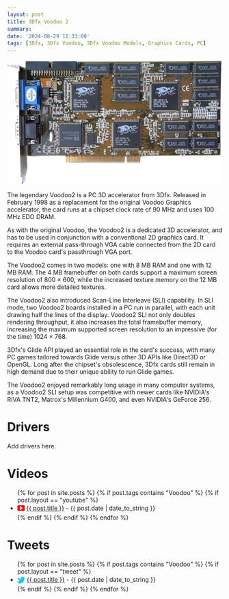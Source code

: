 ```yaml
---
layout: post
title: 3Dfx Voodoo 2
summary: 
date: '2024-08-29 11:33:00'
tags: [3Dfx, 3Dfx Voodoo, 3Dfx Voodoo Models, Graphics Cards, PC]
---
```


![3Dfx Voodoo2](/img/hardware/3dfx-voodoo-2-board.jpg)

The legendary Voodoo2 is a PC 3D accelerator from 3Dfx. Released in February 1998 as a replacement for the original Voodoo Graphics accelerator, the card runs at a chipset clock rate of 90 MHz and uses 100 MHz EDO DRAM.

As with the original Voodoo, the Voodoo2 is a dedicated 3D accelerator, and has to be used in conjunction with a conventional 2D graphics card. It requires an external pass-through VGA cable connected from the 2D card to the Voodoo card's passthrough VGA port.

The Voodoo2 comes in two models: one with 8 MB RAM and one with 12 MB RAM. The 4 MB framebuffer on both cards support a maximum screen resolution of 800 × 600, while the increased texture memory on the 12 MB card allows more detailed textures.

The Voodoo2 also introduced Scan-Line Interleave (SLI) capability. In SLI mode, two Voodoo2 boards installed in a PC run in parallel, with each unit drawing half the lines of the display. Voodoo2 SLI not only doubles rendering throughput, it also increases the total framebuffer memory, increasing the maximum supported screen resolution to an impressive (for the time) 1024 × 768.

3Dfx's Glide API played an essential role in the card's success, with many PC games tailored towards Glide versus other 3D APIs like Direct3D or OpenGL. Long after the chipset's obsolescence, 3Dfx cards still remain in high demand due to their unique ability to run Glide games.

The Voodoo2 enjoyed remarkably long usage in many computer systems, as a Voodoo2 SLI setup was competitive with newer cards like NVIDIA's RIVA TNT2, Matrox's Millennium G400, and even NVIDIA's GeForce 256.

# Drivers

Add drivers here.

# Videos

<ul>
{% for post in site.posts %}
  {% if post.tags contains "Voodoo" %}
    {% if post.layout == "youtube" %}
<li>
  <img src="/img/layout/youtube-icon.png" style="display: inline-block; vertical-align:middle;" />
  <a href="{{ post.url }}">{{ post.title }}</a> - {{ post.date | date_to_string }}
</li>
    {% endif %}
  {% endif %}
{% endfor %}
</ul>

# Tweets

<ul>
{% for post in site.posts %}
  {% if post.tags contains "Voodoo" %}
    {% if post.layout == "tweet" %}
<li>
  <img src="/img/layout/twitter-icon.png" style="display: inline-block; vertical-align:middle;" />
  <a href="{{ post.url }}">{{ post.title }}</a> - {{ post.date | date_to_string }}
</li>
    {% endif %}
  {% endif %}
{% endfor %}
</ul>



